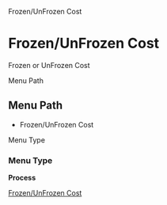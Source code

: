 
Frozen/UnFrozen Cost
# Frozen/UnFrozen Cost


Frozen or UnFrozen Cost

Menu Path
## Menu Path



- Frozen/UnFrozen Cost

Menu Type
### Menu Type

**Process**


[Frozen/UnFrozen Cost](../../process-pp_cost-frozenunfrozen.md)